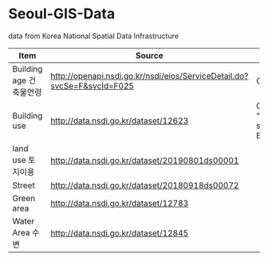 # Seoul-GIS-Data
data from Korea National Spatial Data Infrastructure 

| Item | Source | Note |
| ----------- | ----------- | ----------- |
| Building age 건축물연령| http://openapi.nsdi.go.kr/nsdi/eios/ServiceDetail.do?svcSe=F&svcId=F025 | Column A28 |
| Building use | http://data.nsdi.go.kr/dataset/12623 | Column “USABILITY” stands for Building use |
| land use 토지이용 | http://data.nsdi.go.kr/dataset/20190801ds00001 |  |
| Street | http://data.nsdi.go.kr/dataset/20180918ds00072 |  |
| Green area | http://data.nsdi.go.kr/dataset/12783 |  |
| Water Area 수변 | http://data.nsdi.go.kr/dataset/12845 |  |


